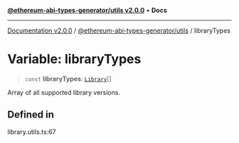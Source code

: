 [**@ethereum-abi-types-generator/utils v2.0.0**](../README.md) • **Docs**

***

[Documentation v2.0.0](../../../packages.md) / [@ethereum-abi-types-generator/utils](../README.md) / libraryTypes

# Variable: libraryTypes

> `const` **libraryTypes**: [`Library`](../../types/type-aliases/Library.md)[]

Array of all supported library versions.

## Defined in

library.utils.ts:67
